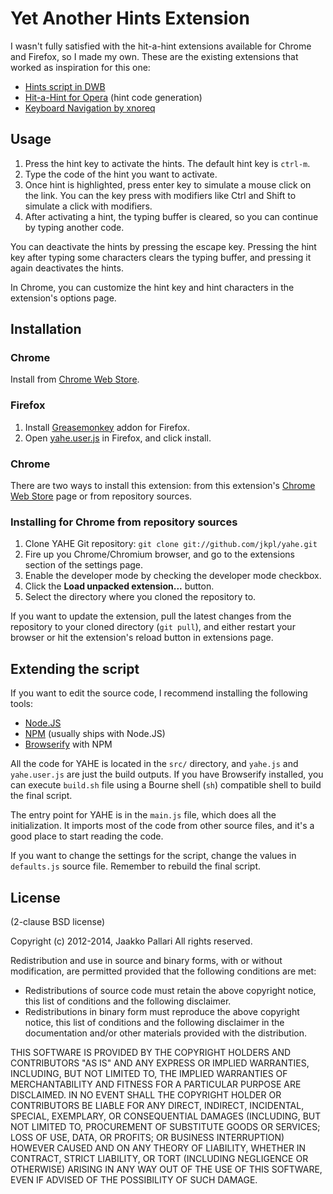 # Yet Another Hints Extension

I wasn't fully satisfied with the hit-a-hint extensions available for Chrome and Firefox, so I made my own.
These are the existing extensions that worked as inspiration for this one:

* [Hints script in DWB][hhdwb]
* [Hit-a-Hint for Opera][hhopera] (hint code generation)
* [Keyboard Navigation by xnoreq][kbnav]

## Usage

1. Press the hint key to activate the hints. The default hint key is `ctrl-m`.
2. Type the code of the hint you want to activate.
3. Once hint is highlighted, press enter key to simulate a mouse click on the
   link. You can the key press with modifiers like Ctrl and Shift to simulate a
   click with modifiers.
4. After activating a hint, the typing buffer is cleared, so you can continue
   by typing another code.

You can deactivate the hints by pressing the escape key. Pressing the hint key
after typing some characters clears the typing buffer, and pressing it again
deactivates the hints.

In Chrome, you can customize the hint key and hint characters in the extension's options page.

## Installation

### Chrome

Install from [Chrome Web Store][cws].

### Firefox

1. Install [Greasemonkey][] addon for Firefox.
2. Open [yahe.user.js][yahejs] in Firefox, and click install.

### Chrome

There are two ways to install this extension: from this extension's
[Chrome Web Store][cws] page or from repository sources.

### Installing for Chrome from repository sources

1. Clone YAHE Git repository: `git clone git://github.com/jkpl/yahe.git`
2. Fire up you Chrome/Chromium browser, and go to the extensions section of the
   settings page.
3. Enable the developer mode by checking the developer mode checkbox.
4. Click the **Load unpacked extension...** button.
5. Select the directory where you cloned the repository to.

If you want to update the extension, pull the latest changes from the
repository to your cloned directory (`git pull`), and either restart your
browser or hit the extension's reload button in extensions page.

## Extending the script

If you want to edit the source code, I recommend installing the following
tools:

* [Node.JS][nodejs]
* [NPM][] (usually ships with Node.JS)
* [Browserify][] with NPM

All the code for YAHE is located in the `src/` directory, and `yahe.js` and `yahe.user.js` are just the build outputs.
If you have Browserify installed, you can execute `build.sh`
file using a Bourne shell (`sh`) compatible shell to build the final script.

The entry point for YAHE is in the `main.js` file, which does all the
initialization. It imports most of the code from other source files, and it's a
good place to start reading the code.

If you want to change the settings for the script, change the values in
`defaults.js` source file. Remember to rebuild the final script.

## License

(2-clause BSD license)

Copyright (c) 2012-2014, Jaakko Pallari
All rights reserved.

Redistribution and use in source and binary forms, with or without
modification, are permitted provided that the following conditions are met:

* Redistributions of source code must retain the above copyright notice, this
list of conditions and the following disclaimer.
* Redistributions in binary form must reproduce the above copyright notice,
this list of conditions and the following disclaimer in the documentation
and/or other materials provided with the distribution.

THIS SOFTWARE IS PROVIDED BY THE COPYRIGHT HOLDERS AND CONTRIBUTORS "AS IS" AND
ANY EXPRESS OR IMPLIED WARRANTIES, INCLUDING, BUT NOT LIMITED TO, THE IMPLIED
WARRANTIES OF MERCHANTABILITY AND FITNESS FOR A PARTICULAR PURPOSE ARE
DISCLAIMED. IN NO EVENT SHALL THE COPYRIGHT HOLDER OR CONTRIBUTORS BE LIABLE
FOR ANY DIRECT, INDIRECT, INCIDENTAL, SPECIAL, EXEMPLARY, OR CONSEQUENTIAL
DAMAGES (INCLUDING, BUT NOT LIMITED TO, PROCUREMENT OF SUBSTITUTE GOODS OR
SERVICES; LOSS OF USE, DATA, OR PROFITS; OR BUSINESS INTERRUPTION) HOWEVER
CAUSED AND ON ANY THEORY OF LIABILITY, WHETHER IN CONTRACT, STRICT LIABILITY,
OR TORT (INCLUDING NEGLIGENCE OR OTHERWISE) ARISING IN ANY WAY OUT OF THE USE
OF THIS SOFTWARE, EVEN IF ADVISED OF THE POSSIBILITY OF SUCH DAMAGE.

[hhopera]: https://github.com/hogelog/hit-a-hint-opera
[hhdwb]: https://bitbucket.org/portix/dwb/src/0583e44d0164/scripts/hints.js
[kbnav]: https://chrome.google.com/webstore/detail/abcekjakjehkpheoaadhkjfcdodpjbgk
[cws]: https://chrome.google.com/webstore/detail/eimkmfhfckmajkednnnhkacajflcjinm
[greasemonkey]: https://addons.mozilla.org/en-US/firefox/addon/greasemonkey/
[yahejs]: https://github.com/jkpl/yahe/raw/master/yahe.user.js
[nodejs]: http://nodejs.org/
[npm]: https://npmjs.org/
[browserify]: http://browserify.org/

